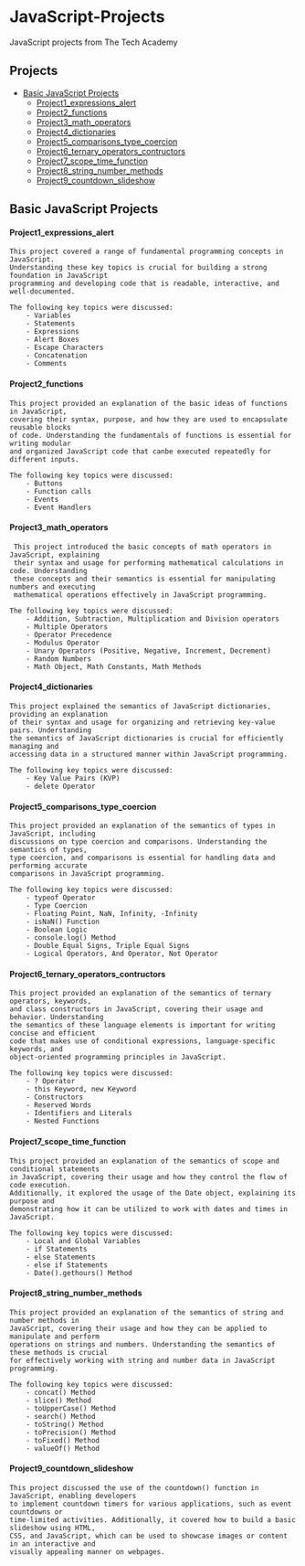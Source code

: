 # JavaScript-Projects
 JavaScript projects from The Tech Academy
## **Projects**
 - [Basic JavaScript Projects](#Basic-JavaScript-Projects)
   - [Project1_expressions_alert](#Project1_expressions_alert)
   - [Project2_functions](#Project2_functions)
   - [Project3_math_operators](#Project3_math_operators)
   - [Project4_dictionaries](#Project4_dictionaries)
   - [Project5_comparisons_type_coercion](#Project5_comparisons_type_coercion)
   - [Project6_ternary_operators_contructors](#Project6_ternary_operators_contructors)
   - [Project7_scope_time_function](#Project7_scope_time_function)
   - [Project8_string_number_methods](#Project8_string_number_methods)
   - [Project9_countdown_slideshow](#Project9_countdown_slideshow)


## **Basic JavaScript Projects** 

#### **Project1_expressions_alert**

    This project covered a range of fundamental programming concepts in JavaScript. 
    Understanding these key topics is crucial for building a strong foundation in JavaScript 
    programming and developing code that is readable, interactive, and well-documented. 

    The following key topics were discussed: 
        - Variables
        - Statements
        - Expressions
        - Alert Boxes
        - Escape Characters 
        - Concatenation
        - Comments

#### **Project2_functions**

    This project provided an explanation of the basic ideas of functions in JavaScript, 
    covering their syntax, purpose, and how they are used to encapsulate reusable blocks 
    of code. Understanding the fundamentals of functions is essential for writing modular 
    and organized JavaScript code that canbe executed repeatedly for different inputs. 

    The following key topics were discussed: 
        - Buttons
        - Function calls
        - Events
        - Event Handlers

#### **Project3_math_operators**

     This project introduced the basic concepts of math operators in JavaScript, explaining 
     their syntax and usage for performing mathematical calculations in code. Understanding 
     these concepts and their semantics is essential for manipulating numbers and executing 
     mathematical operations effectively in JavaScript programming.

    The following key topics were discussed: 
        - Addition, Subtraction, Multiplication and Division operators
        - Multiple Operators 
        - Operator Precedence
        - Modulus Operator
        - Unary Operators (Positive, Negative, Increment, Decrement)
        - Random Numbers
        - Math Object, Math Constants, Math Methods

#### **Project4_dictionaries**

    This project explained the semantics of JavaScript dictionaries, providing an explanation 
    of their syntax and usage for organizing and retrieving key-value pairs. Understanding 
    the semantics of JavaScript dictionaries is crucial for efficiently managing and 
    accessing data in a structured manner within JavaScript programming. 

    The following key topics were discussed: 
        - Key Value Pairs (KVP)
        - delete Operator

#### **Project5_comparisons_type_coercion**

    This project provided an explanation of the semantics of types in JavaScript, including 
    discussions on type coercion and comparisons. Understanding the semantics of types, 
    type coercion, and comparisons is essential for handling data and performing accurate 
    comparisons in JavaScript programming.

    The following key topics were discussed:
        - typeof Operator
        - Type Coercion
        - Floating Point, NaN, Infinity, -Infinity
        - isNaN() Function
        - Boolean Logic
        - console.log() Method
        - Double Equal Signs, Triple Equal Signs
        - Logical Operators, And Operator, Not Operator

#### **Project6_ternary_operators_contructors**

    This project provided an explanation of the semantics of ternary operators, keywords, 
    and class constructors in JavaScript, covering their usage and behavior. Understanding 
    the semantics of these language elements is important for writing concise and efficient 
    code that makes use of conditional expressions, language-specific keywords, and 
    object-oriented programming principles in JavaScript.

    The following key topics were discussed:
        - ? Operator
        - this Keyword, new Keyword
        - Constructors
        - Reserved Words
        - Identifiers and Literals
        - Nested Functions

#### **Project7_scope_time_function**

    This project provided an explanation of the semantics of scope and conditional statements 
    in JavaScript, covering their usage and how they control the flow of code execution. 
    Additionally, it explored the usage of the Date object, explaining its purpose and 
    demonstrating how it can be utilized to work with dates and times in JavaScript.

    The following key topics were discussed:
        - Local and Global Variables
        - if Statements
        - else Statements
        - else if Statements
        - Date().gethours() Method
        
#### **Project8_string_number_methods**

    This project provided an explanation of the semantics of string and number methods in 
    JavaScript, covering their usage and how they can be applied to manipulate and perform 
    operations on strings and numbers. Understanding the semantics of these methods is crucial 
    for effectively working with string and number data in JavaScript programming.  
    
    The following key topics were discussed:
        - concat() Method
        - slice() Method
        - toUpperCase() Method
        - search() Method
        - toString() Method
        - toPrecision() Method
        - toFixed() Method
        - valueOf() Method

#### **Project9_countdown_slideshow**

    This project discussed the use of the countdown() function in JavaScript, enabling developers 
    to implement countdown timers for various applications, such as event countdowns or 
    time-limited activities. Additionally, it covered how to build a basic slideshow using HTML, 
    CSS, and JavaScript, which can be used to showcase images or content in an interactive and 
    visually appealing manner on webpages.  
        
        
        
